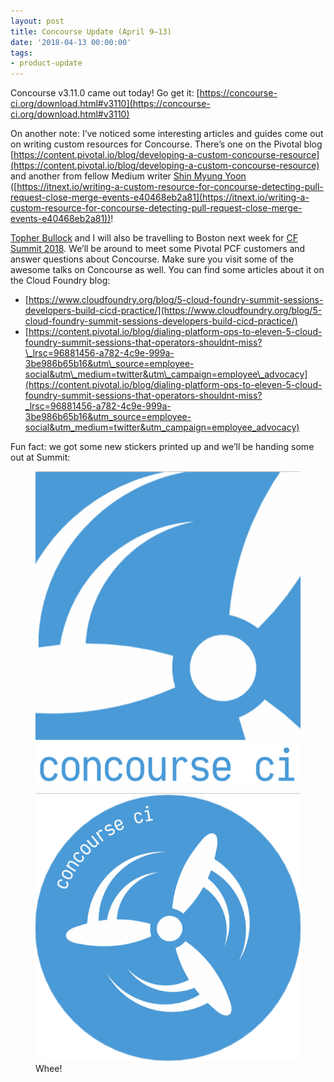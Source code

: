 ```yaml
---
layout: post
title: Concourse Update (April 9–13)
date: '2018-04-13 00:00:00'
tags:
- product-update
---
```


Concourse v3.11.0 came out today! Go get it: [https://concourse-ci.org/download.html#v3110](https://concourse-ci.org/download.html#v3110)

On another note: I’ve noticed some interesting articles and guides come out on writing custom resources for Concourse. There’s one on the Pivotal blog [https://content.pivotal.io/blog/developing-a-custom-concourse-resource](https://content.pivotal.io/blog/developing-a-custom-concourse-resource) and another from fellow Medium writer [Shin Myung Yoon](https://medium.com/u/d58b0a9a1e17) ([https://itnext.io/writing-a-custom-resource-for-concourse-detecting-pull-request-close-merge-events-e40468eb2a81](https://itnext.io/writing-a-custom-resource-for-concourse-detecting-pull-request-close-merge-events-e40468eb2a81))!

[Topher Bullock](https://medium.com/u/58876cdc2180) and I will also be travelling to Boston next week for [CF Summit 2018](https://www.cloudfoundry.org/event/nasummit2018/). We’ll be around to meet some Pivotal PCF customers and answer questions about Concourse. Make sure you visit some of the awesome talks on Concourse as well. You can find some articles about it on the Cloud Foundry blog:

- [https://www.cloudfoundry.org/blog/5-cloud-foundry-summit-sessions-developers-build-cicd-practice/](https://www.cloudfoundry.org/blog/5-cloud-foundry-summit-sessions-developers-build-cicd-practice/)
- [https://content.pivotal.io/blog/dialing-platform-ops-to-eleven-5-cloud-foundry-summit-sessions-that-operators-shouldnt-miss?\_lrsc=96881456-a782-4c9e-999a-3be986b65b16&utm\_source=employee-social&utm\_medium=twitter&utm\_campaign=employee\_advocacy](https://content.pivotal.io/blog/dialing-platform-ops-to-eleven-5-cloud-foundry-summit-sessions-that-operators-shouldnt-miss?_lrsc=96881456-a782-4c9e-999a-3be986b65b16&utm_source=employee-social&utm_medium=twitter&utm_campaign=employee_advocacy)

Fun fact: we got some new stickers printed up and we’ll be handing some out at Summit:

<figure class="kg-card kg-image-card"><img src="/assets/images/downloaded_images/Concourse-Update--April-9-13-/1-cS-JeBD00f0h7vhlpYTE7w.png" class="kg-image" alt loading="lazy"></figure><figure class="kg-card kg-image-card kg-card-hascaption"><img src="/assets/images/downloaded_images/Concourse-Update--April-9-13-/1-thrSlXnAzYewzqirHjukWA.png" class="kg-image" alt loading="lazy"><figcaption>Whee!</figcaption></figure>